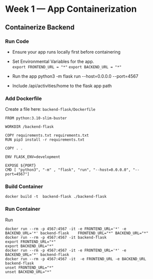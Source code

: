 # Week 1 — App Containerization

## Containerize Backend
### Run Code
* Ensure your app runs locally first before containering
- Set Environmental Variables for the app.  <br>
    `export FRONTEND_URL = "*"`
    `export BACKEND_URL = "*"`

- Run the app
    python3 -m flask run --host=0.0.0.0 --port=4567

- Include /api/activities/home to the flask app path

### Add Dockerfile
Create a file here: `backend-flask/Dockerfile`

    FROM python:3.10-slim-buster

    WORKDIR /backend-flask

    COPY requirements.txt requirements.txt
    RUN pip3 install -r requirements.txt

    COPY . .

    ENV FLASK_ENV=development

    EXPOSE ${PORT}
    CMD [ "python3", "-m" , "flask", "run", "--host=0.0.0.0", "--port=4567"]

### Build Container
`docker build -t  backend-flask ./backend-flask`

### Run Container
Run <br>

    docker run --rm -p 4567:4567 -it -e FRONTEND_URL='*' -e BACKEND_URL='*' backend-flask    FRONTEND_URL="*" BACKEND_URL="*" docker run --rm -p 4567:4567 -it backend-flask
    export FRONTEND_URL="*"
    export BACKEND_URL="*"
    docker run --rm -p 4567:4567 -it -e FRONTEND_URL='*' -e BACKEND_URL='*' backend-flask
    docker run --rm -p 4567:4567 -it  -e FRONTEND_URL -e BACKEND_URL backend-flask
    unset FRONTEND_URL="*"
    unset BACKEND_URL="*"